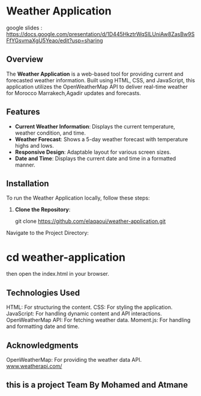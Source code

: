 # Weather Application
google slides :  https://docs.google.com/presentation/d/1D445HkztrWqSILUniAw8ZasBw9SFfYGsvmaXgU5Yeao/edit?usp=sharing

## Overview

The **Weather Application** is a web-based tool for providing current and forecasted weather information. Built using HTML, CSS, and JavaScript, this application utilizes the OpenWeatherMap API to deliver real-time weather for Morocco Marrakech,Agadir updates and forecasts.

## Features

- **Current Weather Information**: Displays the current temperature, weather condition, and time.
- **Weather Forecast**: Shows a 5-day weather forecast with temperature highs and lows.
- **Responsive Design**: Adaptable layout for various screen sizes.
- **Date and Time**: Displays the current date and time in a formatted manner.

## Installation

To run the Weather Application locally, follow these steps:

1. **Clone the Repository**:

   git clone https://github.com/elaqaoui/weather-application.git

Navigate to the Project Directory: 
# cd weather-application
then open the index.html in your browser.

## Technologies Used
HTML: For structuring the content.
CSS: For styling the application.
JavaScript: For handling dynamic content and API interactions.
OpenWeatherMap API: For fetching weather data.
Moment.js: For handling and formatting date and time.

## Acknowledgments
OpenWeatherMap: For providing the weather data API. www.weatherapi.com/
## this is a project Team By Mohamed and Atmane
